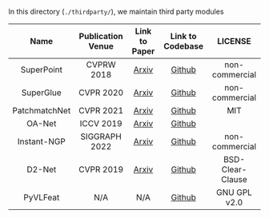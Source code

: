 
In this directory (`./thirdparty/`), we maintain third party modules


|   Name        | Publication Venue | Link to Paper  | Link to Codebase | LICENSE |
| :----------:  |  :------------:   |   :-----:      |    :---:         |  :-----:|
| SuperPoint    | CVPRW 2018       | [Arxiv](https://arxiv.org/abs/1712.07629)               |   [Github](https://github.com/magicleap/SuperPointPretrainedNetwork)          |  non-commercial           |
| SuperGlue     | CVPR 2020        | [Arxiv](https://arxiv.org/abs/1911.11763)           |   [Github](https://github.com/magicleap/SuperGluePretrainedNetwork)         |    non-commercial        |
| PatchmatchNet | CVPR 2021        | [Arxiv](https://arxiv.org/abs/2012.01411)            |    [Github](https://github.com/FangjinhuaWang/PatchmatchNet)         |    MIT         |
| OA-Net       |  ICCV 2019      |   [Arxiv](https://arxiv.org/abs/1908.04964)          |           [Github](https://github.com/zjhthu/OANet) | |
| Instant-NGP  | SIGGRAPH 2022   | [Arxiv](https://arxiv.org/abs/2201.05989) | [Github](https://github.com/NVlabs/instant-ngp) | non-commercial |
| D2-Net       | CVPR 2019       | [Arxiv](https://arxiv.org/abs/1905.03561) | [Github](https://github.com/mihaidusmanu/d2-net) | BSD-Clear-Clause |
| PyVLFeat       | N/A       | N/A | [Github](https://github.com/vlfeat/vlfeat) | GNU GPL v2.0 |
